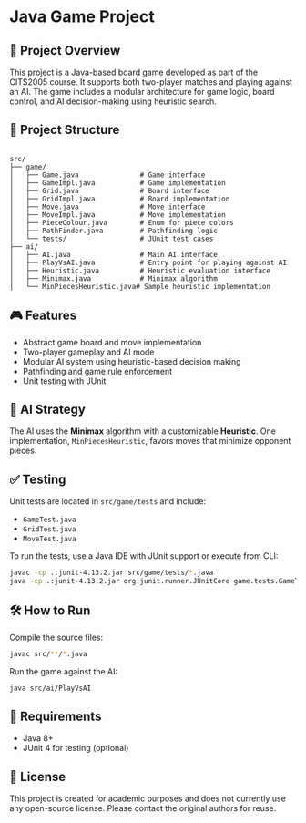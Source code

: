 # Java Game Project

## 🧩 Project Overview

This project is a Java-based board game developed as part of the CITS2005 course. It supports both two-player matches and playing against an AI. The game includes a modular architecture for game logic, board control, and AI decision-making using heuristic search.

## 📁 Project Structure

```

src/
├── game/
│   ├── Game.java               # Game interface
│   ├── GameImpl.java           # Game implementation
│   ├── Grid.java               # Board interface
│   ├── GridImpl.java           # Board implementation
│   ├── Move.java               # Move interface
│   ├── MoveImpl.java           # Move implementation
│   ├── PieceColour.java        # Enum for piece colors
│   ├── PathFinder.java         # Pathfinding logic
│   └── tests/                  # JUnit test cases
├── ai/
│   ├── AI.java                 # Main AI interface
│   ├── PlayVsAI.java           # Entry point for playing against AI
│   ├── Heuristic.java          # Heuristic evaluation interface
│   ├── Minimax.java            # Minimax algorithm
│   └── MinPiecesHeuristic.java# Sample heuristic implementation

````

## 🎮 Features

- Abstract game board and move implementation
- Two-player gameplay and AI mode
- Modular AI system using heuristic-based decision making
- Pathfinding and game rule enforcement
- Unit testing with JUnit

## 🧠 AI Strategy

The AI uses the **Minimax** algorithm with a customizable **Heuristic**. One implementation, `MinPiecesHeuristic`, favors moves that minimize opponent pieces.

## ✅ Testing

Unit tests are located in `src/game/tests` and include:
- `GameTest.java`
- `GridTest.java`
- `MoveTest.java`

To run the tests, use a Java IDE with JUnit support or execute from CLI:
```bash
javac -cp .:junit-4.13.2.jar src/game/tests/*.java
java -cp .:junit-4.13.2.jar org.junit.runner.JUnitCore game.tests.GameTest
````

## 🛠️ How to Run

Compile the source files:

```bash
javac src/**/*.java
```

Run the game against the AI:

```bash
java src/ai/PlayVsAI
```

## 📌 Requirements

* Java 8+
* JUnit 4 for testing (optional)

## 📄 License

This project is created for academic purposes and does not currently use any open-source license. Please contact the original authors for reuse.


